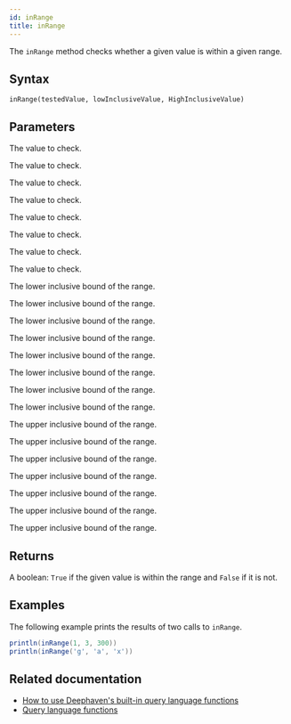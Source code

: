 ```yaml
---
id: inRange
title: inRange
---
```


The `inRange` method checks whether a given value is within a given range.

## Syntax

```
inRange(testedValue, lowInclusiveValue, HighInclusiveValue)
```

## Parameters

<ParamTable>
<Param name="testedValue" type="byte">

The value to check.

</Param>
<Param name="testedValue" type="char">

The value to check.

</Param>
<Param name="testedValue" type="double">

The value to check.

</Param>
<Param name="testedValue" type="float">

The value to check.

</Param>
<Param name="testedValue" type="int">

The value to check.

</Param>
<Param name="testedValue" type="long">

The value to check.

</Param>
<Param name="testedValue" type="short">

The value to check.

</Param>
<Param name="testedValue" type="T">

The value to check.

</Param>
<Param name="lowInclusiveValue" type="byte">

The lower inclusive bound of the range.

</Param>
<Param name="lowInclusiveValue" type="char">

The lower inclusive bound of the range.

</Param>
<Param name="lowInclusiveValue" type="double">

The lower inclusive bound of the range.

</Param>
<Param name="lowInclusiveValue" type="float">

The lower inclusive bound of the range.

</Param>
<Param name="lowInclusiveValue" type="int">

The lower inclusive bound of the range.

</Param>
<Param name="lowInclusiveValue" type="long">

The lower inclusive bound of the range.

</Param>
<Param name="lowInclusiveValue" type="short">

The lower inclusive bound of the range.

</Param>
<Param name="lowInclusiveValue" type="T">

The lower inclusive bound of the range.

</Param>
<Param name="highInclusiveValue" type="byte">

The upper inclusive bound of the range.

</Param>
<Param name="highInclusiveValue" type="char">

The upper inclusive bound of the range.

</Param>
<Param name="highInclusiveValue" type="double">

The upper inclusive bound of the range.

</Param>
<Param name="highInclusiveValue" type="float">

The upper inclusive bound of the range.

</Param>
<Param name="highInclusiveValue" type="int">

The upper inclusive bound of the range.

</Param>
<Param name="highInclusiveValue" type="long">

The upper inclusive bound of the range.

</Param>
<Param name="highInclusiveValue" type="T">

The upper inclusive bound of the range.

</Param>
</ParamTable>

## Returns

A boolean: `True` if the given value is within the range and `False` if it is not.

## Examples

The following example prints the results of two calls to `inRange`.

```groovy order=null
println(inRange(1, 3, 300))
println(inRange('g', 'a', 'x'))
```

## Related documentation

- [How to use Deephaven's built-in query language functions](../../../how-to-guides/query-language-functions.md)
- [Query language functions](../query-library/query-language-function-reference.md)
